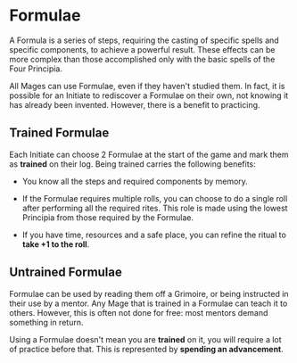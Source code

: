 # Formulae

A Formula is a series of steps, requiring the casting of specific spells and specific components, to achieve a powerful result. 
These effects can be more complex than those accomplished only with the basic spells of the Four Principia.

All Mages can use Formulae, even if they haven't studied them. 
In fact, it is possible for an Initiate to rediscover a Formulae on their own, not knowing it has already been invented.
However, there is a benefit to practicing.

## Trained Formulae

Each Initiate can choose 2 Formulae at the start of the game and mark them as __trained__ on their log. 
Being trained carries the following benefits:

* You know all the steps and required components by memory.

* If the Formulae requires multiple rolls, you can choose to do a single roll after performing all the required rites. 
This role is made using the lowest Principia from those required by the Formulae. 

* If you have time, resources and a safe place, you can refine the ritual to __take +1 to the roll__.


## Untrained Formulae

Formulae can be used by reading them off a Grimoire, or being instructed in their use by a mentor. 
Any Mage that is trained in a Formulae can teach it to others. 
However, this is often not done for free: most mentors demand something in return.

Using a Formulae doesn't mean you are __trained__ on it, you will require a lot of practice before that.
This is represented by __spending an advancement__.
